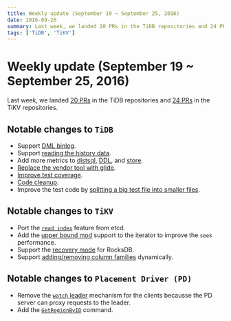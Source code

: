```yaml
---
title: Weekly update (September 19 ~ September 25, 2016)
date: 2016-09-26
summary: Last week, we landed 20 PRs in the TiDB repositories and 24 PRs in the TiKV repositories.
tags: ['TiDB', 'TiKV']
---
```


# Weekly update (September 19 ~ September 25, 2016)

Last week, we landed [20 PRs](https://github.com/pingcap/tidb/pulls?utf8=%E2%9C%93&q=is%3Apr%20is%3Amerged%20merged%3A2016-09-19..2016-09-25%20) in the TiDB repositories and [24 PRs](https://github.com/search?utf8=%E2%9C%93&q=repo%3Apingcap%2Ftikv+repo%3Apingcap%2Fpd+is%3Apr+is%3Amerged+merged%3A2016-09-19..2016-09-25&type=Issues&ref=searchresults) in the TiKV repositories.

## Notable changes to `TiDB`

+ Support [DML binlog](https://github.com/pingcap/tidb/pull/1660).
+ Support [reading the history data](https://github.com/pingcap/tidb/pull/1734).
+ Add more metrics to [distsql](https://github.com/pingcap/tidb/pull/1737), [DDL](https://github.com/pingcap/tidb/pull/1738), and [store](https://github.com/pingcap/tidb/pull/1741).
+ [Replace the vendor tool with glide](https://github.com/pingcap/tidb/pull/1743).
+ [Improve test coverage](https://github.com/pingcap/tidb/pull/1723).
+ [Code cleanup](https://github.com/pingcap/tidb/pull/1745).
+ Improve the test code by [splitting a big test file into smaller files](https://github.com/pingcap/tidb/pull/1757).

## Notable changes to `TiKV`

+ Port the [`read index`](https://github.com/pingcap/tikv/pull/1032) feature from etcd.
+ Add the [upper bound mod](https://github.com/pingcap/tikv/pull/1060) support to the iterator to improve the `seek` performance.
+ Support the [recovery mode](https://github.com/pingcap/tikv/pull/1069) for RocksDB.
+ Support [adding/removing column families](https://github.com/pingcap/tikv/pull/1098) dynamically.


## Notable changes to `Placement Driver (PD)`

+ Remove the [`watch` leader](https://github.com/pingcap/pd/pull/327) mechanism for the clients becausse the PD server can proxy requests to the leader.
+ Add the [`GetRegionByID`](https://github.com/pingcap/pd/pull/329) command.
